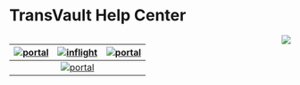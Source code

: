 # TransVault Help Center

<img align="right" src="https://i.imgur.com/TebwFAy.png">


|[![portal](https://dummyimage.com/128x128/48abfc/fafafa.png&text=Portal#logo)](/portal/index.html)|[![inflight](https://dummyimage.com/128x128/8DBD4D/fafafa.png&text=InFlight)](/inflight/index.html)|[![portal](https://dummyimage.com/128x128/48abfc/fafafa.png&text=OnBoard)](/onboard/index.html)|
|:--------:|:-------------:|:-----:|
||[![portal](https://dummyimage.com/128x128/48abfc/fafafa.png&text=TeamSearch)](/teamsearch/index.html)||